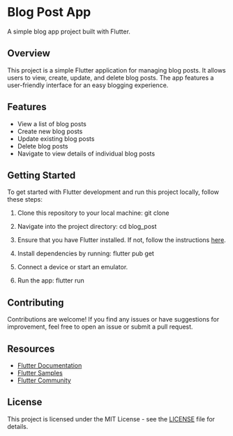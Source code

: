 # Blog Post App

A simple blog app project built with Flutter.

## Overview

This project is a simple Flutter application for managing blog posts. It allows users to view, create, update, and delete blog posts. The app features a user-friendly interface for an easy blogging experience.

## Features

- View a list of blog posts
- Create new blog posts
- Update existing blog posts
- Delete blog posts
- Navigate to view details of individual blog posts

## Getting Started

To get started with Flutter development and run this project locally, follow these steps:

1. Clone this repository to your local machine:
   git clone <repository-url>
   
2. Navigate into the project directory:
   cd blog_post

3. Ensure that you have Flutter installed. If not, follow the instructions [here](https://flutter.dev/docs/get-started/install).

4. Install dependencies by running:
   flutter pub get

5. Connect a device or start an emulator.
6. Run the app:
   flutter run

## Contributing

Contributions are welcome! If you find any issues or have suggestions for improvement, feel free to open an issue or submit a pull request.

## Resources

- [Flutter Documentation](https://flutter.dev/docs)
- [Flutter Samples](https://flutter.dev/docs/cookbook)
- [Flutter Community](https://flutter.dev/community)

## License

This project is licensed under the MIT License - see the [LICENSE](LICENSE) file for details.
